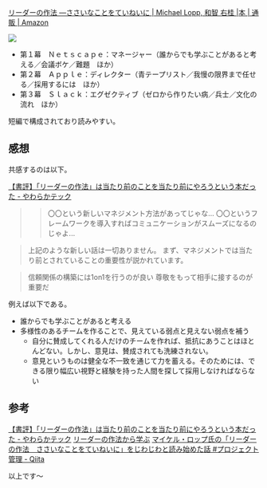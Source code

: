 [リーダーの作法 ―ささいなことをていねいに | Michael Lopp, 和智 右桂 |本 | 通販 | Amazon](https://www.amazon.co.jp/dp/4873119898)

![](https://www.oreilly.co.jp/books/images/picture_large978-4-87311-989-2.jpeg)


- 第１幕　Ｎｅｔｓｃａｐｅ：マネージャー（誰からでも学ぶことがあると考える／会議ボケ／難題　ほか）
- 第２幕　Ａｐｐｌｅ：ディレクター（青テープリスト／我慢の限界まで任せる／採用するには　ほか）
- 第３幕　Ｓｌａｃｋ：エグゼクティブ（ゼロから作りたい病／兵士／文化の流れ　ほか）

短編で構成されており読みやすい。

## 感想

共感するのは以下。

[【書評】「リーダーの作法」は当たり前のことを当たり前にやろうという本だった - やわらかテック](https://www.okb-shelf.work/entry/the_art_of_leadership)

>>  〇〇という新しいマネジメント方法があってじゃな...
>>  〇〇というフレームワークを導入すればコミュニケーションがスムーズになるのじゃよ...

> 上記のような新しい話は一切ありません。
> まず、マネジメントでは当たり前とされていることの重要性が説かれています。

> 信頼関係の構築には1on1を行うのが良い
> 尊敬をもって相手に接するのが重要だ

例えば以下である。

- 誰からでも学ぶことがあると考える
- 多様性のあるチームを作ることで、見えている弱点と見えない弱点を補う
    - 自分に賛成してくれる人だけのチームを作れば、抵抗にあうことはほとんどない。しかし、意見は、賛成されても洗練されない。
    - 意見というものは健全な不一致を通じて力を蓄える。そのためには、できる限り幅広い視野と経験を持った人間を探して採用しなければならない


## 参考

[【書評】「リーダーの作法」は当たり前のことを当たり前にやろうという本だった - やわらかテック](https://www.okb-shelf.work/entry/the_art_of_leadership)
[リーダーの作法から学ぶ](https://zenn.dev/yumemi_inc/articles/learn-leadership)
[マイケル・ロップ氏の「リーダーの作法　ささいなことをていねいに」をじわじわと読み始めた話 #プロジェクト管理 - Qiita](https://qiita.com/w2mjra555/items/73fcac51e65dc20e8cba)


以上です～
